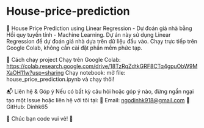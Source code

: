# House-price-prediction
🏡 House Price Prediction using Linear Regression - Dự đoán giá nhà bằng Hồi quy tuyến tính - Machine Learning.
Dự án này sử dụng Linear Regression để dự đoán giá nhà dựa trên dữ liệu đầu vào.
Chạy trực tiếp trên Google Colab, không cần cài đặt phần mềm phức tạp.

🚀 Cách chạy project
Chạy trên Google Colab: https://colab.research.google.com/drive/18TzRqZdtkGRF8CTq4gpuObW9MXaOH11w?usp=sharing
Chạy notebook: mở file: house_price_prediction.ipynb và chạy thôi!

📬 Liên hệ & Góp ý
Nếu có bất kỳ câu hỏi hoặc góp ý nào, đừng ngần ngại tạo một Issue hoặc liên hệ với tôi tại:
📧 Email: ngodinhk918@gmail.com
🔗 GitHub: Dinhk65

🚀 Chúc bạn code vui vẻ! 🚀
